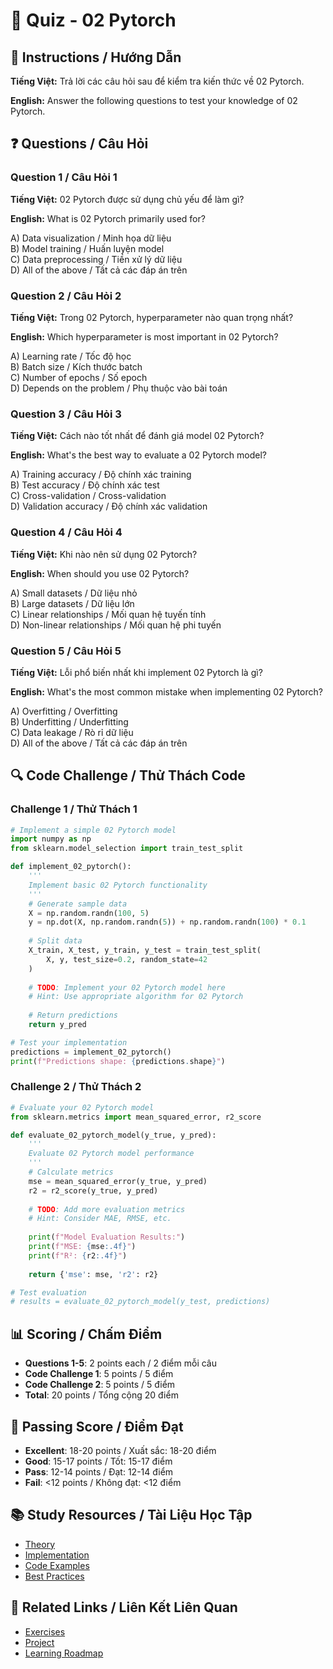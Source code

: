 # 🧠 Quiz - 02 Pytorch

## 📝 Instructions / Hướng Dẫn

**Tiếng Việt:** Trả lời các câu hỏi sau để kiểm tra kiến thức về 02 Pytorch.

**English:** Answer the following questions to test your knowledge of 02 Pytorch.

## ❓ Questions / Câu Hỏi

### Question 1 / Câu Hỏi 1
**Tiếng Việt:** 02 Pytorch được sử dụng chủ yếu để làm gì?

**English:** What is 02 Pytorch primarily used for?

A) Data visualization / Minh họa dữ liệu  
B) Model training / Huấn luyện model  
C) Data preprocessing / Tiền xử lý dữ liệu  
D) All of the above / Tất cả các đáp án trên

### Question 2 / Câu Hỏi 2
**Tiếng Việt:** Trong 02 Pytorch, hyperparameter nào quan trọng nhất?

**English:** Which hyperparameter is most important in 02 Pytorch?

A) Learning rate / Tốc độ học  
B) Batch size / Kích thước batch  
C) Number of epochs / Số epoch  
D) Depends on the problem / Phụ thuộc vào bài toán

### Question 3 / Câu Hỏi 3
**Tiếng Việt:** Cách nào tốt nhất để đánh giá model 02 Pytorch?

**English:** What's the best way to evaluate a 02 Pytorch model?

A) Training accuracy / Độ chính xác training  
B) Test accuracy / Độ chính xác test  
C) Cross-validation / Cross-validation  
D) Validation accuracy / Độ chính xác validation

### Question 4 / Câu Hỏi 4
**Tiếng Việt:** Khi nào nên sử dụng 02 Pytorch?

**English:** When should you use 02 Pytorch?

A) Small datasets / Dữ liệu nhỏ  
B) Large datasets / Dữ liệu lớn  
C) Linear relationships / Mối quan hệ tuyến tính  
D) Non-linear relationships / Mối quan hệ phi tuyến

### Question 5 / Câu Hỏi 5
**Tiếng Việt:** Lỗi phổ biến nhất khi implement 02 Pytorch là gì?

**English:** What's the most common mistake when implementing 02 Pytorch?

A) Overfitting / Overfitting  
B) Underfitting / Underfitting  
C) Data leakage / Rò rỉ dữ liệu  
D) All of the above / Tất cả các đáp án trên

## 🔍 Code Challenge / Thử Thách Code

### Challenge 1 / Thử Thách 1
```python
# Implement a simple 02 Pytorch model
import numpy as np
from sklearn.model_selection import train_test_split

def implement_02_pytorch():
    '''
    Implement basic 02 Pytorch functionality
    '''
    # Generate sample data
    X = np.random.randn(100, 5)
    y = np.dot(X, np.random.randn(5)) + np.random.randn(100) * 0.1
    
    # Split data
    X_train, X_test, y_train, y_test = train_test_split(
        X, y, test_size=0.2, random_state=42
    )
    
    # TODO: Implement your 02 Pytorch model here
    # Hint: Use appropriate algorithm for 02 Pytorch
    
    # Return predictions
    return y_pred

# Test your implementation
predictions = implement_02_pytorch()
print(f"Predictions shape: {predictions.shape}")
```

### Challenge 2 / Thử Thách 2
```python
# Evaluate your 02 Pytorch model
from sklearn.metrics import mean_squared_error, r2_score

def evaluate_02_pytorch_model(y_true, y_pred):
    '''
    Evaluate 02 Pytorch model performance
    '''
    # Calculate metrics
    mse = mean_squared_error(y_true, y_pred)
    r2 = r2_score(y_true, y_pred)
    
    # TODO: Add more evaluation metrics
    # Hint: Consider MAE, RMSE, etc.
    
    print(f"Model Evaluation Results:")
    print(f"MSE: {mse:.4f}")
    print(f"R²: {r2:.4f}")
    
    return {'mse': mse, 'r2': r2}

# Test evaluation
# results = evaluate_02_pytorch_model(y_test, predictions)
```

## 📊 Scoring / Chấm Điểm

- **Questions 1-5**: 2 points each / 2 điểm mỗi câu
- **Code Challenge 1**: 5 points / 5 điểm
- **Code Challenge 2**: 5 points / 5 điểm
- **Total**: 20 points / Tổng cộng 20 điểm

## 🎯 Passing Score / Điểm Đạt

- **Excellent**: 18-20 points / Xuất sắc: 18-20 điểm
- **Good**: 15-17 points / Tốt: 15-17 điểm  
- **Pass**: 12-14 points / Đạt: 12-14 điểm
- **Fail**: <12 points / Không đạt: <12 điểm

## 📚 Study Resources / Tài Liệu Học Tập

- [Theory](./THEORY_02_pytorch.md)
- [Implementation](./IMPLEMENTATION_02_pytorch.md)
- [Code Examples](./CODE_EXAMPLES_02_pytorch.md)
- [Best Practices](./BEST_PRACTICES_02_pytorch.md)

## 🔗 Related Links / Liên Kết Liên Quan

- [Exercises](./EXERCISES_02_pytorch.md)
- [Project](./PROJECT_02_pytorch.md)
- [Learning Roadmap](./LEARNING_ROADMAP_02_pytorch.md)
